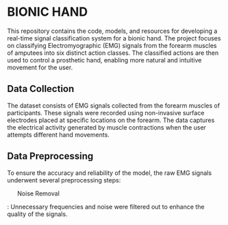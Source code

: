 # BIONIC HAND
<p>This repository contains the code, models, and resources for developing a real-time signal classification system for a bionic hand. The project focuses on classifying Electromyographic (EMG) signals from the forearm muscles of amputees into six distinct action classes. The classified actions are then used to control a prosthetic hand, enabling more natural and intuitive movement for the user.</p>
<h2>Data Collection</h2>
<p>The dataset consists of EMG signals collected from the forearm muscles of participants. These signals were recorded using non-invasive surface electrodes placed at specific locations on the forearm. The data captures the electrical activity generated by muscle contractions when the user attempts different hand movements.</p>
<h2>Data Preprocessing</h2>
<p>To ensure the accuracy and reliability of the model, the raw EMG signals underwent several preprocessing steps:</p>
<ul>Noise Removal</ul><p>: Unnecessary frequencies and noise were filtered out to enhance the quality of the signals.</p>

